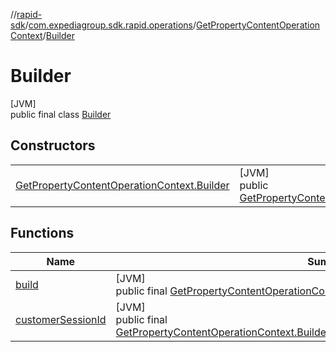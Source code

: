 //[rapid-sdk](../../../../index.md)/[com.expediagroup.sdk.rapid.operations](../../index.md)/[GetPropertyContentOperationContext](../index.md)/[Builder](index.md)

# Builder

[JVM]\
public final class [Builder](index.md)

## Constructors

| | |
|---|---|
| [GetPropertyContentOperationContext.Builder](-get-property-content-operation-context.-builder.md) | [JVM]<br>public [GetPropertyContentOperationContext.Builder](index.md)[GetPropertyContentOperationContext.Builder](-get-property-content-operation-context.-builder.md)([String](https://docs.oracle.com/javase/8/docs/api/java/lang/String.html)customerSessionId) |

## Functions

| Name | Summary |
|---|---|
| [build](build.md) | [JVM]<br>public final [GetPropertyContentOperationContext](../index.md)[build](build.md)() |
| [customerSessionId](customer-session-id.md) | [JVM]<br>public final [GetPropertyContentOperationContext.Builder](index.md)[customerSessionId](customer-session-id.md)([String](https://docs.oracle.com/javase/8/docs/api/java/lang/String.html)customerSessionId) |
